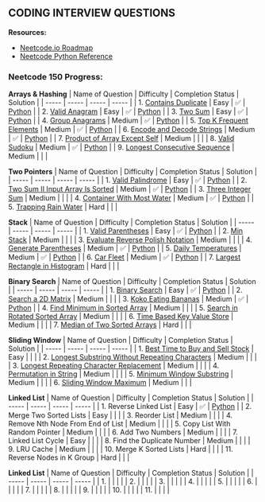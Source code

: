 ## CODING INTERVIEW QUESTIONS

**Resources:**
- [Neetcode.io Roadmap](https://neetcode.io/roadmap/)
- [Neetcode Python Reference](https://www.youtube.com/watch?v=0K_eZGS5NsU)

### Neetcode 150 Progress:

**Arrays & Hashing**
| Name of Question | Difficulty | Completion Status | Solution | 
| ----- | ----- | ----- | ----- |
| 1. [Contains Duplicate](https://neetcode.io/problems/duplicate-integer) | Easy | ✅ | [Python](https://github.com/charlie33ward/leet-code/blob/main/solutions/contains_duplicate.py) |
| 2. [Valid Anagram](https://leetcode.com/problems/valid-anagram/) | Easy | ✅ | [Python](https://github.com/charlie33ward/leet-code/blob/main/solutions/valid_anagram.py) |
| 3. [Two Sum](https://neetcode.io/problems/two-integer-sum) | Easy | ✅ | [Python](https://github.com/charlie33ward/leet-code/blob/main/solutions/two_sum.py) |
| 4. [Group Anagrams](https://neetcode.io/problems/anagram-groups) | Medium | ✅ | [Python](https://github.com/charlie33ward/leet-code/blob/main/solutions/group_anagrams.py) |
| 5. [Top K Frequent Elements](https://neetcode.io/problems/top-k-elements-in-list) | Medium | ✅ | [Python](https://github.com/charlie33ward/leet-code/blob/main/solutions/top_k_frequent.py) |
| 6. [Encode and Decode Strings](https://neetcode.io/problems/string-encode-and-decode) | Medium | ✅ | [Python](https://github.com/charlie33ward/leet-code/blob/main/solutions/encode_decode_strings.py) |
| 7. [Product of Array Except Self](https://neetcode.io/problems/products-of-array-discluding-self) | Medium |  |  |
| 8. [Valid Sudoku](https://neetcode.io/problems/valid-sudoku) | Medium | ✅ | [Python](https://github.com/charlie33ward/leet-code/blob/main/solutions/valid_sudoku.py) |
| 9. [Longest Consecutive Sequence](https://neetcode.io/problems/longest-consecutive-sequence) | Medium |  |  |

**Two Pointers**
| Name of Question | Difficulty | Completion Status | Solution | 
| ----- | ----- | ----- | ----- |
| 1. [Valid Palindrome](https://neetcode.io/problems/is-palindrome) | Easy | ✅ | [Python](https://github.com/charlie33ward/leet-code/blob/main/solutions/is_palindrome.py) |
| 2. [Two Sum II Input Array Is Sorted](https://neetcode.io/problems/two-integer-sum-ii) | Medium | ✅ | [Python](https://github.com/charlie33ward/leet-code/blob/main/solutions/two_sum_ii.py) |
| 3. [Three Integer Sum](https://neetcode.io/problems/three-integer-sum) | Medium |  |  |
| 4. [Container With Most Water](https://neetcode.io/problems/max-water-container) | Medium | ✅ | [Python](https://github.com/charlie33ward/leet-code/blob/main/solutions/max_water_container.py) |
| 5. [Trapping Rain Water](https://neetcode.io/problems/trapping-rain-water) | Hard |  |  |

**Stack**
| Name of Question | Difficulty | Completion Status | Solution | 
| ----- | ----- | ----- | ----- |
| 1. [Valid Parentheses](https://neetcode.io/problems/validate-parentheses) | Easy | ✅ | [Python](https://github.com/charlie33ward/leet-code/blob/main/solutions/valid_parentheses.py) |
| 2. [Min Stack](https://neetcode.io/problems/minimum-stack) | Medium |  |  |
| 3. [Evaluate Reverse Polish Notation](https://neetcode.io/problems/evaluate-reverse-polish-notation) | Medium |  |  |
| 4. [Generate Parentheses](https://neetcode.io/problems/generate-parentheses) | Medium | ✅ | [Python](https://github.com/charlie33ward/leet-code/blob/main/solutions/generate_parentheses.py) |
| 5. [Daily Temperatures](https://neetcode.io/problems/daily-temperatures) | Medium | ✅ | [Python](https://github.com/charlie33ward/leet-code/blob/main/solutions/daily_temperatures.py) |
| 6. [Car Fleet](https://neetcode.io/problems/car-fleet) | Medium | ✅ | [Python](https://github.com/charlie33ward/leet-code/blob/main/solutions/car_fleet.py) |
| 7. [Largest Rectangle in Histogram](https://neetcode.io/problems/largest-rectangle-in-histogram) | Hard |  |  |

**Binary Search**
| Name of Question | Difficulty | Completion Status | Solution | 
| ----- | ----- | ----- | ----- |
| 1. [Binary Search](https://neetcode.io/problems/binary-search) | Easy | ✅ | [Python](https://github.com/charlie33ward/leet-code/blob/main/solutions/binary_search.py) |
| 2. [Search a 2D Matrix](https://neetcode.io/problems/search-2d-matrix) | Medium |  |  |
| 3. [Koko Eating Bananas](https://neetcode.io/problems/eating-bananas) | Medium | ✅ | [Python](https://github.com/charlie33ward/leet-code/blob/main/solutions/eating_bananas.py) |
| 4. [Find Minimum in Sorted Array](https://neetcode.io/problems/find-minimum-in-rotated-sorted-array) | Medium |  |  |
| 5. [Search in Rotated Sorted Array](https://neetcode.io/problems/find-target-in-rotated-sorted-array) | Medium |  |  |
| 6. [Time Based Key Value Store](https://neetcode.io/problems/time-based-key-value-store) | Medium |  |  |
| 7. [Median of Two Sorted Arrays](https://neetcode.io/problems/median-of-two-sorted-arrays) | Hard |  |  |


**Sliding Window**
| Name of Question | Difficulty | Completion Status | Solution | 
| ----- | ----- | ----- | ----- |
| 1. [Best Time to Buy and Sell Stock](https://neetcode.io/problems/buy-and-sell-crypto) | Easy |  |  | 
| 2. [Longest Substring Without Repeating Characters](https://neetcode.io/problems/longest-substring-without-duplicates) | Medium |  |  |
| 3. [Longest Repeating Character Replacement](https://neetcode.io/problems/longest-repeating-substring-with-replacement) | Medium |  |  |
| 4. [Permutation in String](https://neetcode.io/problems/permutation-string) | Medium |  |  |
| 5. [Minimum Window Substring](https://neetcode.io/problems/minimum-window-with-characters) | Medium |  |  |
| 6. [Sliding Window Maximum](https://neetcode.io/problems/sliding-window-maximum) | Medium |  |  |


**Linked List**
| Name of Question | Difficulty | Completion Status | Solution | 
| ----- | ----- | ----- | ----- |
| 1. Reverse Linked List | Easy | ✅ | [Python](https://github.com/charlie33ward/leet-code/blob/main/solutions/reverse_linked_list.py) |
| 2. Merge Two Sorted Lists | Easy |  |  |
| 3. Reorder List | Medium |  |  |
| 4. Remove Nth Node From End of List | Medium |  |  |
| 5. Copy List With Random Pointer | Medium |  |  |
| 6. Add Two Numbers | Medium |  |  |
| 7. Linked List Cycle | Easy |  |  |
| 8. Find the Duplicate Number | Medium |  |  |
| 9. LRU Cache | Medium |  |  |
| 10. Merge K Sorted Lists | Hard |  |  |
| 11. Reverse Nodes in K Group | Hard |  |  |


**Linked List**
| Name of Question | Difficulty | Completion Status | Solution | 
| ----- | ----- | ----- | ----- |
| 1.  |  |  |  |
| 2.  |  |  |  |
| 3.  |  |  |  |
| 4.  |  |  |  |
| 5.  |  |  |  |
| 6.  |  |  |  |
| 7.  |  |  |  |
| 8.  |  |  |  |
| 9.  |  |  |  |
| 10.  |  |  |  |
| 11.  |  |  |  |
